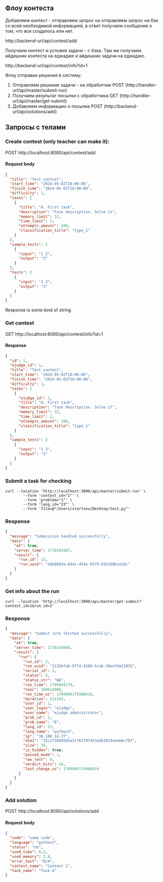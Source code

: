 ## Флоу контеста

Добавляем контест - отправляем запрос на отправляем запрос на бэк со всей необходимой информацией, в ответ получаем
сообщение о том, что все создалось или нет.

http://backend-url/api/contest/add

Получаем контест и условия задачи - с бэка. Там же получаем айдишник контеста на еджадже и айдишник задачи на еджадже.

http://backend-url/api/contest/info?id=1

Флоу отправки решения в систему:

1. Отправляем решение задачи - на обработчик POST (http://handler-url/api/master/submit-run)
2. Получаем результат посылки с обработчика GET (http://handler-url/api/master/get-submit)
3. Добавляем информацию о посылке POST (http://backend-url/api/solutions/add)

## Запросы с телами

### Create contest (only teacher can make it):

POST http://localhost:8080/api/contest/add

#### Request body

```json
{
  "title": "Test contest",
  "start_time": "2024-05-02T18:00:00",
  "finish_time": "2024-05-02T18:00:00",
  "difficulty": 1,
  "tasks": [
    {
      "title": "A. First task",
      "description": "Task description. Solve it",
      "memory_limit": 32,
      "time_limit": 2,
      "attempts_amount": 100,
      "classification_title": "type_1"
    }
  ],
  "sample_tests": [
    {
      "input": "1 2",
      "output": "3"
    }
  ],
  "tests": [
    {
      "input": "1 2",
      "output": "3"
    }
  ]
}
```

Response is some kind of string

### Get contest

GET http://localhost:8080/api/contest/info?id=1

#### Response

```json
{
  "id": 1,
  "ejudge_id": 1,
  "title": "Test contest",
  "start_time": "2024-05-02T18:00:00",
  "finish_time": "2024-05-02T18:00:00",
  "difficulty": 1,
  "tasks": [
    {
      "ejudge_id": 1,
      "title": "A. First task",
      "description": "Task description. Solve it",
      "memory_limit": 32,
      "time_limit": 2,
      "attempts_amount": 100,
      "classification_title": "type_1"
    }
  ],
  "sample_tests": [
    {
      "input": "1 2",
      "output": "3"
    }
  ]
}
```

### Submit a task for checking

```
curl --location 'http://localhost:3000/api/master/submit-run' \
        --form 'contest_id="1"' \
        --form 'problem="1"' \
        --form 'lang_id="23"' \
        --form 'file=@"/Users/startsev/Desktop/test.py"'
```

### Response

```json
{
  "message": "Submission handled successfully",
  "data": {
    "ok": true,
    "server_time": 1710244287,
    "result": {
      "run_id": 15,
      "run_uuid": "e8b889da-844c-454e-9379-01b108b1e28c"
    }
  }
}
```

### Get info about the run

```
curl --location 'http://localhost:3000/api/master/get-submit?contest_id=1&run_id=2'
```

### Response

```json
{
  "message": "Submit info fetched successfully",
  "data": {
    "ok": true,
    "server_time": 1710244846,
    "result": {
      "run": {
        "run_id": 2,
        "run_uuid": "212bbfa8-9f74-4280-bcab-38eefda21835",
        "serial_id": 3,
        "status": 5,
        "status_str": "WA",
        "run_time": 1709994179,
        "nsec": 388618000,
        "run_time_us": 1709994179388618,
        "duration": 521292,
        "user_id": 1,
        "user_login": "ejudge",
        "user_name": "ejudge administrator",
        "prob_id": 2,
        "prob_name": "B",
        "lang_id": 23,
        "lang_name": "python3",
        "ip": "38.180.14.27",
        "sha1": "32c2f38995b6a3c761707453ad63814eeeb6cf87",
        "size": 39,
        "is_hidden": true,
        "passed_mode": 1,
        "raw_test": 0,
        "verdict_bits": 16,
        "last_change_us": 1709994179460414
      }
    }
  }
}
```

### Add solution

POST http://localhost:8080/api/solutions/add

#### Request body

```json
{
  "code": "some code",
  "language": "python3",
  "status": "ok",
  "used_time": 0.2,
  "used_memory": 2.8,
  "error_test": "N/A",
  "contest_name": "Contest 1",
  "task_name": "Task A"
}